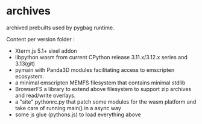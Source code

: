 # archives
archived prebuilts used by pygbag runtime.

Content per version folder : 
- Xterm.js 5.1+ sixel addon
- libpython wasm from current CPython release 3.11.x/3.12.x series and 3.13(git)
- pymain with Panda3D modules facilitating access to emscripten ecosystem.
- a minimal emscripten MEMFS filesystem that contains minimal stdlib
- BrowserFS a library to extend above filesystem to support zip archives and read/write overlays.
- a "site" pythonrc.py that patch some modules for the wasm platform and take care of running main() in a async way
- some js glue (pythons.js) to load everything above 


